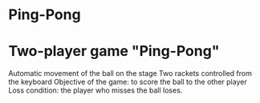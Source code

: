 # Ping-Pong
# Two-player game "Ping-Pong"
Automatic movement of the ball on the stage
Two rackets controlled from the keyboard
Objective of the game: to score the ball to the other player
Loss condition: the player who misses the ball loses.
